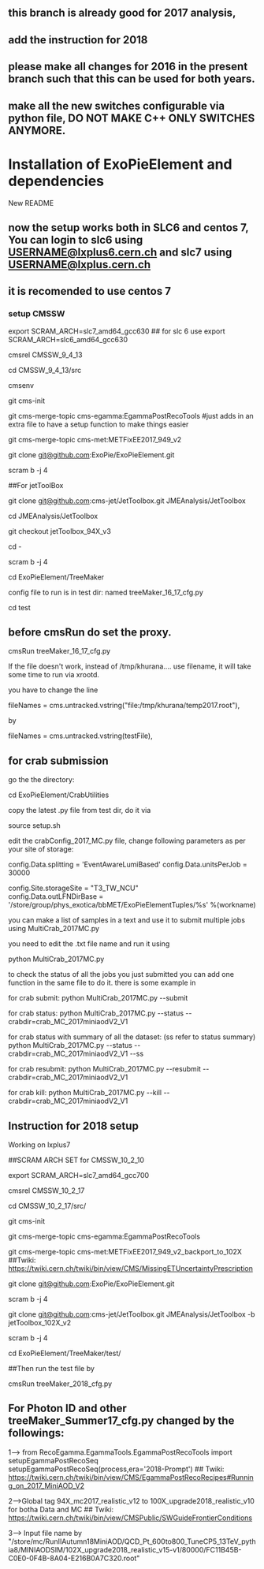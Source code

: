## this branch is already good for 2017 analysis, 
## add the instruction for 2018
## please make all changes for 2016 in the present branch such that this can be used for both years. 

## make all the new switches configurable via python file, DO NOT MAKE C++ ONLY SWITCHES ANYMORE. 

# Installation of ExoPieElement and dependencies
New README

## now the setup works both in SLC6 and centos 7, You can login to slc6 using USERNAME@lxplus6.cern.ch   and slc7 using USERNAME@lxplus.cern.ch

## it is recomended to use centos 7 

### setup CMSSW

export SCRAM_ARCH=slc7_amd64_gcc630     ## for slc 6 use export SCRAM_ARCH=slc6_amd64_gcc630 

cmsrel CMSSW_9_4_13

cd CMSSW_9_4_13/src

cmsenv

git cms-init

git cms-merge-topic cms-egamma:EgammaPostRecoTools #just adds in an extra file to have a setup function to make things easier


git cms-merge-topic cms-met:METFixEE2017_949_v2


git clone git@github.com:ExoPie/ExoPieElement.git

scram b -j 4 


##For jetToolBox

git clone git@github.com:cms-jet/JetToolbox.git JMEAnalysis/JetToolbox

cd JMEAnalysis/JetToolbox

git checkout jetToolbox_94X_v3

cd -

scram b -j 4


cd ExoPieElement/TreeMaker

config file to run is in test dir: named treeMaker_16_17_cfg.py 

cd test 

## before cmsRun do set the proxy. 

cmsRun treeMaker_16_17_cfg.py

If the file doesn't work, instead of /tmp/khurana.... use filename, it will take some time to run via xrootd. 

you have to change the line 

fileNames = cms.untracked.vstring("file:/tmp/khurana/temp2017.root"),

by

fileNames = cms.untracked.vstring(testFile),


## for crab submission 

go the the directory: 

cd ExoPieElement/CrabUtilities

copy the latest .py file from test dir, do it via

source setup.sh


edit the crabConfig_2017_MC.py file, change following parameters as per your site of storage: 

config.Data.splitting = 'EventAwareLumiBased'
config.Data.unitsPerJob = 30000

config.Site.storageSite = "T3_TW_NCU"                                                                                                                                                                      
config.Data.outLFNDirBase = '/store/group/phys_exotica/bbMET/ExoPieElementTuples/%s' %(workname)

you can make a list of samples in a text and use it to submit multiple jobs using MultiCrab_2017MC.py

you need to edit the .txt file name and run it using 

python MultiCrab_2017MC.py

 to check the status of all the jobs you just submitted you can add one function in the same file to do it. there is some example in 




for crab submit: 
python MultiCrab_2017MC.py --submit 

for crab status: 
python MultiCrab_2017MC.py --status --crabdir=crab_MC_2017miniaodV2_V1

for crab status with summary of all the dataset:  (ss refer to status summary)
python MultiCrab_2017MC.py --status --crabdir=crab_MC_2017miniaodV2_V1 --ss 

for crab resubmit: 
python MultiCrab_2017MC.py --resubmit --crabdir=crab_MC_2017miniaodV2_V1

for crab kill: 
python MultiCrab_2017MC.py --kill --crabdir=crab_MC_2017miniaodV2_V1




## Instruction for 2018 setup

Working on lxplus7

##SCRAM ARCH SET for CMSSW_10_2_10

export SCRAM_ARCH=slc7_amd64_gcc700

cmsrel CMSSW_10_2_17

cd CMSSW_10_2_17/src/

git cms-init

git cms-merge-topic cms-egamma:EgammaPostRecoTools

git cms-merge-topic cms-met:METFixEE2017_949_v2_backport_to_102X ##Twiki: https://twiki.cern.ch/twiki/bin/view/CMS/MissingETUncertaintyPrescription

git clone git@github.com:ExoPie/ExoPieElement.git

scram b -j 4

git clone git@github.com:cms-jet/JetToolbox.git JMEAnalysis/JetToolbox -b jetToolbox_102X_v2

scram b -j 4

cd ExoPieElement/TreeMaker/test/

##Then run the test file by

cmsRun treeMaker_2018_cfg.py

## For Photon ID and other treeMaker_Summer17_cfg.py changed by the followings:

1--> from RecoEgamma.EgammaTools.EgammaPostRecoTools import setupEgammaPostRecoSeq setupEgammaPostRecoSeq(process,era='2018-Prompt') ## Twiki: https://twiki.cern.ch/twiki/bin/view/CMS/EgammaPostRecoRecipes#Running_on_2017_MiniAOD_V2

2-->Global tag 94X_mc2017_realistic_v12 to 100X_upgrade2018_realistic_v10 for botha Data and MC ## Twiki: https://twiki.cern.ch/twiki/bin/view/CMSPublic/SWGuideFrontierConditions

3--> Input file name by "/store/mc/RunIIAutumn18MiniAOD/QCD_Pt_600to800_TuneCP5_13TeV_pythia8/MINIAODSIM/102X_upgrade2018_realistic_v15-v1/80000/FC11B45B-C0E0-0F4B-8A04-E216B0A7C320.root"


